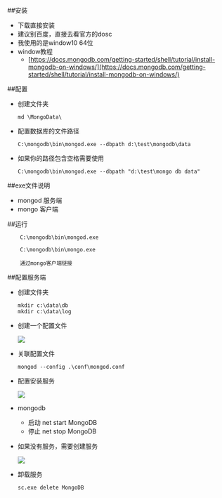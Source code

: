 ##安装

-	下载直接安装
-	建议别百度，直接去看官方的dosc
-	我使用的是window10 64位
-	window教程
	-	[https://docs.mongodb.com/getting-started/shell/tutorial/install-mongodb-on-windows/](https://docs.mongodb.com/getting-started/shell/tutorial/install-mongodb-on-windows/)

##配置

-	创建文件夹
	
		md \MongoData\

-	配置数据库的文件路径

		C:\mongodb\bin\mongod.exe --dbpath d:\test\mongodb\data

-	如果你的路径包含空格需要使用

		C:\mongodb\bin\mongod.exe --dbpath "d:\test\mongo db data"


##exe文件说明

-	mongod	服务端
-	mongo	客户端

##运行

		C:\mongodb\bin\mongod.exe
		
		C:\mongodb\bin\mongo.exe
		
		通过mongo客户端链接




##配置服务端


-	创建文件夹

		mkdir c:\data\db
		mkdir c:\data\log

-	创建一个配置文件

	![](http://i.imgur.com/E8sXyQ6.png)

-	关联配置文件
	
		mongod --config .\conf\mongod.conf

	

-	配置安装服务

	![](http://i.imgur.com/JYSszfd.png)

-	mongodb

	-	启动 net start MongoDB
	-	停止 net stop MongoDB


-	如果没有服务，需要创建服务


	![](http://i.imgur.com/FyurntK.png)




-	卸载服务

		sc.exe delete MongoDB
